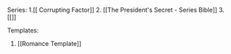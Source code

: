 Series:
	1.[[ Corrupting Factor]]
	2. [[The President's Secret - Series Bible]]
	3. [[]]

Templates:
1. [[Romance Template]]